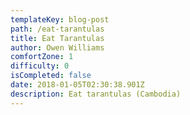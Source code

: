 ```yaml
---
templateKey: blog-post
path: /eat-tarantulas
title: Eat Tarantulas
author: Owen Williams
comfortZone: 1
difficulty: 0
isCompleted: false
date: 2018-01-05T02:30:38.901Z
description: Eat tarantulas (Cambodia)
---
```

